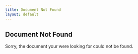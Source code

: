 ```yaml
---
title: Document Not Found
layout: default
---
```


## Document Not Found

Sorry, the document your were looking for could not be found.
